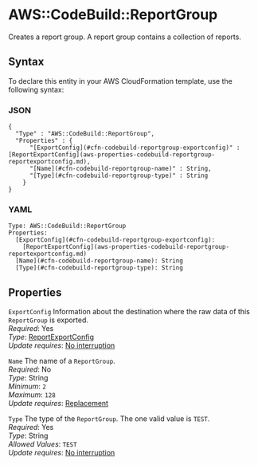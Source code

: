 # AWS::CodeBuild::ReportGroup<a name="aws-resource-codebuild-reportgroup"></a>

 Creates a report group\. A report group contains a collection of reports\. 

## Syntax<a name="aws-resource-codebuild-reportgroup-syntax"></a>

To declare this entity in your AWS CloudFormation template, use the following syntax:

### JSON<a name="aws-resource-codebuild-reportgroup-syntax.json"></a>

```
{
  "Type" : "AWS::CodeBuild::ReportGroup",
  "Properties" : {
      "[ExportConfig](#cfn-codebuild-reportgroup-exportconfig)" : [ReportExportConfig](aws-properties-codebuild-reportgroup-reportexportconfig.md),
      "[Name](#cfn-codebuild-reportgroup-name)" : String,
      "[Type](#cfn-codebuild-reportgroup-type)" : String
    }
}
```

### YAML<a name="aws-resource-codebuild-reportgroup-syntax.yaml"></a>

```
Type: AWS::CodeBuild::ReportGroup
Properties: 
  [ExportConfig](#cfn-codebuild-reportgroup-exportconfig): 
    [ReportExportConfig](aws-properties-codebuild-reportgroup-reportexportconfig.md)
  [Name](#cfn-codebuild-reportgroup-name): String
  [Type](#cfn-codebuild-reportgroup-type): String
```

## Properties<a name="aws-resource-codebuild-reportgroup-properties"></a>

`ExportConfig`  <a name="cfn-codebuild-reportgroup-exportconfig"></a>
 Information about the destination where the raw data of this `ReportGroup` is exported\.   
*Required*: Yes  
*Type*: [ReportExportConfig](aws-properties-codebuild-reportgroup-reportexportconfig.md)  
*Update requires*: [No interruption](https://docs.aws.amazon.com/AWSCloudFormation/latest/UserGuide/using-cfn-updating-stacks-update-behaviors.html#update-no-interrupt)

`Name`  <a name="cfn-codebuild-reportgroup-name"></a>
 The name of a `ReportGroup`\.   
*Required*: No  
*Type*: String  
*Minimum*: `2`  
*Maximum*: `128`  
*Update requires*: [Replacement](https://docs.aws.amazon.com/AWSCloudFormation/latest/UserGuide/using-cfn-updating-stacks-update-behaviors.html#update-replacement)

`Type`  <a name="cfn-codebuild-reportgroup-type"></a>
 The type of the `ReportGroup`\. The one valid value is `TEST`\.   
*Required*: Yes  
*Type*: String  
*Allowed Values*: `TEST`  
*Update requires*: [No interruption](https://docs.aws.amazon.com/AWSCloudFormation/latest/UserGuide/using-cfn-updating-stacks-update-behaviors.html#update-no-interrupt)
